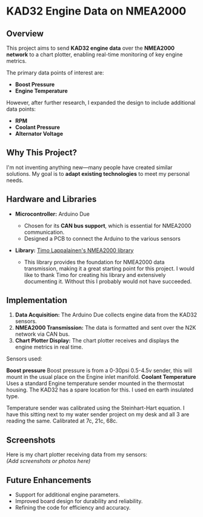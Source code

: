 # KAD32 Engine Data on NMEA2000

## Overview
This project aims to send **KAD32 engine data** over the **NMEA2000 network** to a chart plotter, enabling real-time monitoring of key engine metrics. 

The primary data points of interest are:
- **Boost Pressure**
- **Engine Temperature**

However, after further research, I expanded the design to include additional data points:
- **RPM**
- **Coolant Pressure**
- **Alternator Voltage**

## Why This Project?
I'm not inventing anything new—many people have created similar solutions. My goal is to **adapt existing technologies** to meet my personal needs.

## Hardware and Libraries
- **Microcontroller:** Arduino Due  
    - Chosen for its **CAN bus support**, which is essential for NMEA2000 communication.
    - Designed a PCB to connect the Arduino to the various sensors
 
- **Library:** [Timo Lappalainen's NMEA2000 library](https://github.com/ttlappalainen/NMEA2000)  
    - This library provides the foundation for NMEA2000 data transmission, making it a great starting point for this project. I would like to thank Timo for creating his library and extensively documenting it. Without this I probably would not have succeeded.

## Implementation
1. **Data Acquisition:** The Arduino Due collects engine data from the KAD32 sensors.
2. **NMEA2000 Transmission:** The data is formatted and sent over the N2K network via CAN bus.
3. **Chart Plotter Display:** The chart plotter receives and displays the engine metrics in real time.

Sensors used:

**Boost pressure** Boost pressure is from a 0-30psi 0.5-4.5v sender, this will mount in the usual place on the Engine inlet manifold.
**Coolant Temperature** Uses a standard Engine temperature sender mounted in the thermostat housing. The KAD32 has a spare location for this. I used en earth insulated type.

Temperature sender was calibrated using the Steinhart-Hart equation. I have this sitting next to my water sender project on my desk and all 3 are reading the same. Calibrated at 7c, 21c, 68c.

## Screenshots
Here is my chart plotter receiving data from my sensors:  
*(Add screenshots or photos here)*

## Future Enhancements
- Support for additional engine parameters.
- Improved board design for durability and reliability.
- Refining the code for efficiency and accuracy.
